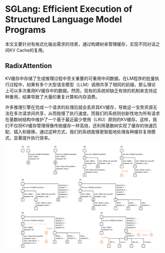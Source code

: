# SGLang: Efficient Execution of Structured Language Model Programs

本文主要针对有格式化输出需求的场景，通过构建树来管理缓存，实现不同对话之间KV Cache的复用。

## RadixAttention
KV缓存中存储了生成推理过程中至关重要的可重用中间数据。在LM程序的批量执行过程中，如果有多个大型语言模型（LLM）调用共享了相同的前缀，那么理论上可以多次重用KV缓存中的数据。然而，现有的系统却缺乏有效的机制来支持这种重用，结果导致了大量的重复计算和内存浪费。

许多推理引擎在完成一个请求的处理后就会丢弃其KV缓存，导致这一宝贵资源无法在多次请求间共享，从而拖慢了执行速度。而我们的系统则创新性地为所有请求在基数树结构中维护了一个基于最近最少使用（LRU）原则的KV缓存。这样，我们不仅将KV缓存管理得像传统缓存一样高效，还利用基数树实现了缓存的快速匹配、插入和替换。通过这种方式，我们的系统能够更智能地处理各种缓存复用模式，显著提升执行效率。
![alt text](image.png)